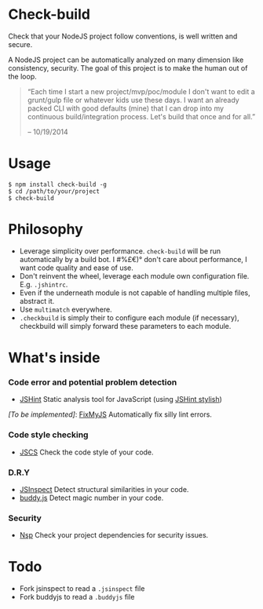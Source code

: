 Check-build
===========

Check that your NodeJS project follow conventions, is well written and secure.

A NodeJS project can be automatically analyzed on many dimension like consistency, security. The goal of this project is to make the human out of the loop.

> “Each time I start a new project/mvp/poc/module I don't want to edit a grunt/gulp file or whatever kids use these days.
> I want an already packed CLI with good defaults (mine) that I can drop into my continuous build/integration process.
> Let's build that once and for all.”
> 
> – 10/19/2014


# Usage

```shell
$ npm install check-build -g
$ cd /path/to/your/project
$ check-build
```

# Philosophy

- Leverage simplicity over performance. `check-build` will be run automatically by a build bot. I #%£€)° don't care about performance, I want code quality and ease of use.
- Don't reinvent the wheel, leverage each module own configuration file. E.g. `.jshintrc`.
- Even if the underneath module is not capable of handling multiple files, abstract it.
- Use `multimatch` everywhere.
- `.checkbuild` is simply their to configure each module (if necessary), checkbuild will simply forward these parameters to each module.



# What's inside 

### Code error and potential problem detection

- [JSHint](https://github.com/jshint/jshint) Static analysis tool for JavaScript (using [JSHint stylish](https://github.com/sindresorhus/jshint-stylish))

*[To be implemented]*: [FixMyJS](https://github.com/jshint/fixmyjs) Automatically fix silly lint errors.

### Code style checking

- [JSCS](https://github.com/jscs-dev/node-jscs) Check the code style of your code.

### D.R.Y

- [JSInspect](https://www.npmjs.org/package/jsinspect) Detect structural similarities in your code.
- [buddy.js](https://github.com/danielstjules/buddy.js) Detect magic number in your code.

### Security

- [Nsp](https://github.com/nodesecurity/nsp) Check your project dependencies for security issues.

# Todo

- Fork jsinspect to read a `.jsinspect` file
- Fork buddyjs to read a `.buddyjs` file
